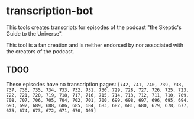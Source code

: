 # transcription-bot

This tools creates transcripts for episodes of the podcast "the Skeptic's Guide to the Universe".<br>

This tool is a fan creation and is neither endorsed by nor associated with the creators of the podcast.<br>

## TDOO
These episodes have no transcription pages: `[742, 741, 740, 739, 738, 737, 736, 735, 734, 733, 732, 731, 730, 729, 728, 727, 726, 725, 723, 722, 721, 720, 719, 718, 717, 716, 715, 714, 713, 712, 711, 710, 709, 708, 707, 706, 705, 704, 702, 701, 700, 699, 698, 697, 696, 695, 694, 693, 692, 689, 688, 686, 685, 684, 683, 682, 681, 680, 679, 678, 677, 675, 674, 673, 672, 671, 670, 105]`

